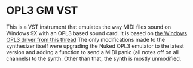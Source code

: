 # OPL3 GM VST
This is a VST instrument that emulates the way MIDI files sound on Windows 9X with an OPL3 based sound card. It is based on [the Windows OPL3 driver from this thread](https://www.vogons.org/viewtopic.php?t=36667)
The only modifications made to the synthesizer itself were upgrading the Nuked OPL3 emulator to the latest version and adding a function to send a MIDI panic (all notes off on all channels) to the synth. Other than that, the synth is mostly unmodified.
